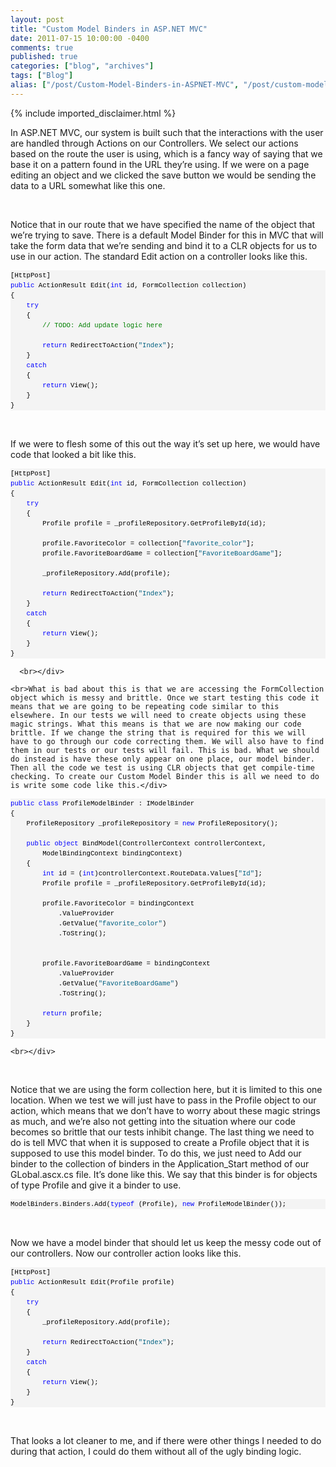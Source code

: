 ```yaml
---
layout: post
title: "Custom Model Binders in ASP.NET MVC"
date: 2011-07-15 10:00:00 -0400
comments: true
published: true
categories: ["blog", "archives"]
tags: ["Blog"]
alias: ["/post/Custom-Model-Binders-in-ASPNET-MVC", "/post/custom-model-binders-in-aspnet-mvc"]
---
```

<!-- more -->
{% include imported_disclaimer.html %}
<p>In ASP.NET MVC, our system is built such that the interactions with the user are handled through Actions on our Controllers. We select our actions based on the route the user is using, which is a fancy way of saying that we base it on a pattern found in the URL they’re using. If we were on a page editing an object and we clicked the save button we would be sending the data to a URL somewhat like this one.</p>  <p>&nbsp;</p>  <p>Notice that in our route that we have specified the name of the object that we’re trying to save. There is a default Model Binder for this in MVC that will take the form data that we’re sending and bind it to a CLR objects for us to use in our action. The standard Edit action on a controller looks like this.</p>  <div id="codeSnippetWrapper">   <pre style="border-bottom-style: none; text-align: left; padding-bottom: 0px; line-height: 12pt; background-color: #f4f4f4; margin: 0em; border-left-style: none; padding-left: 0px; width: 100%; padding-right: 0px; font-family: 'Courier New', courier, monospace; direction: ltr; border-top-style: none; color: black; border-right-style: none; font-size: 8pt; overflow: visible; padding-top: 0px" id="codeSnippet">[HttpPost]<br><span style="color: #0000ff">public</span> ActionResult Edit(<span style="color: #0000ff">int</span> id, FormCollection collection)<br>{<br>    <span style="color: #0000ff">try</span><br>    {<br>        <span style="color: #008000">// TODO: Add update logic here</span><br> <br>        <span style="color: #0000ff">return</span> RedirectToAction(<span style="color: #006080">"Index"</span>);<br>    }<br>    <span style="color: #0000ff">catch</span><br>    {<br>        <span style="color: #0000ff">return</span> View();<br>    }<br>}<br></pre>

  <br></div>

<p>If we were to flesh some of this out the way it’s set up here, we would have code that looked a bit like this.</p>

<div id="codeSnippetWrapper">
  <div id="codeSnippetWrapper">
    <div id="codeSnippetWrapper">
      <pre style="border-bottom-style: none; text-align: left; padding-bottom: 0px; line-height: 12pt; background-color: #f4f4f4; margin: 0em; border-left-style: none; padding-left: 0px; width: 100%; padding-right: 0px; font-family: 'Courier New', courier, monospace; direction: ltr; border-top-style: none; color: black; border-right-style: none; font-size: 8pt; overflow: visible; padding-top: 0px" id="codeSnippet">[HttpPost]<br><span style="color: #0000ff">public</span> ActionResult Edit(<span style="color: #0000ff">int</span> id, FormCollection collection)<br>{<br>    <span style="color: #0000ff">try</span><br>    {<br>        Profile profile = _profileRepository.GetProfileById(id);<br><br>        profile.FavoriteColor = collection[<span style="color: #006080">"favorite_color"</span>];<br>        profile.FavoriteBoardGame = collection[<span style="color: #006080">"FavoriteBoardGame"</span>];<br><br>        _profileRepository.Add(profile);<br><br>        <span style="color: #0000ff">return</span> RedirectToAction(<span style="color: #006080">"Index"</span>);<br>    }<br>    <span style="color: #0000ff">catch</span><br>    {<br>        <span style="color: #0000ff">return</span> View();<br>    }<br>}<br></pre>

      <br></div>

    <br>What is bad about this is that we are accessing the FormCollection object which is messy and brittle. Once we start testing this code it means that we are going to be repeating code similar to this elsewhere. In our tests we will need to create objects using these magic strings. What this means is that we are now making our code brittle. If we change the string that is required for this we will have to go through our code correcting them. We will also have to find them in our tests or our tests will fail. This is bad. What we should do instead is have these only appear on one place, our model binder. Then all the code we test is using CLR objects that get compile-time checking. To create our Custom Model Binder this is all we need to do is write some code like this.</div>
</div>

<div id="codeSnippetWrapper">
  <div id="codeSnippetWrapper">
    <pre style="border-bottom-style: none; text-align: left; padding-bottom: 0px; line-height: 12pt; background-color: #f4f4f4; margin: 0em; border-left-style: none; padding-left: 0px; width: 100%; padding-right: 0px; font-family: 'Courier New', courier, monospace; direction: ltr; border-top-style: none; color: black; border-right-style: none; font-size: 8pt; overflow: visible; padding-top: 0px" id="codeSnippet"><span style="color: #0000ff">public</span> <span style="color: #0000ff">class</span> ProfileModelBinder : IModelBinder<br>{<br>    ProfileRepository _profileRepository = <span style="color: #0000ff">new</span> ProfileRepository();<br><br>    <span style="color: #0000ff">public</span> <span style="color: #0000ff">object</span> BindModel(ControllerContext controllerContext, <br>        ModelBindingContext bindingContext)<br>    {<br>        <span style="color: #0000ff">int</span> id = (<span style="color: #0000ff">int</span>)controllerContext.RouteData.Values[<span style="color: #006080">"Id"</span>];<br>        Profile profile = _profileRepository.GetProfileById(id);<br><br>        profile.FavoriteColor = bindingContext<br>            .ValueProvider<br>            .GetValue(<span style="color: #006080">"favorite_color"</span>)<br>            .ToString();<br><br><br>        profile.FavoriteBoardGame = bindingContext<br>            .ValueProvider<br>            .GetValue(<span style="color: #006080">"FavoriteBoardGame"</span>)<br>            .ToString();<br><br>        <span style="color: #0000ff">return</span> profile;<br>    }<br>}<br></pre>

    <br></div>

  <div>&nbsp;</div>
</div>

<p>Notice that we are using the form collection here, but it is limited to this one location. When we test we will just have to pass in the Profile object to our action, which means that we don’t have to worry about these magic strings as much, and we’re also not getting into the situation where our code becomes so brittle that our tests inhibit change. The last thing we need to do is tell MVC that when it is supposed to create a Profile object that it is supposed to use this model binder. To do this, we just need to Add our binder to the collection of binders in the Application_Start method of our GLobal.ascx.cs file. It’s done like this. We say that this binder is for objects of type Profile and give it a binder to use.</p>

<div id="codeSnippetWrapper">
  <pre style="border-bottom-style: none; text-align: left; padding-bottom: 0px; line-height: 12pt; background-color: #f4f4f4; margin: 0em; border-left-style: none; padding-left: 0px; width: 100%; padding-right: 0px; font-family: 'Courier New', courier, monospace; direction: ltr; border-top-style: none; color: black; border-right-style: none; font-size: 8pt; overflow: visible; padding-top: 0px" id="codeSnippet">ModelBinders.Binders.Add(<span style="color: #0000ff">typeof</span> (Profile), <span style="color: #0000ff">new</span> ProfileModelBinder());</pre>

  <br></div>

<p>Now we have a model binder that should let us keep the messy code out of our controllers. Now our controller action looks like this.</p>

<div id="codeSnippetWrapper">
  <pre style="border-bottom-style: none; text-align: left; padding-bottom: 0px; line-height: 12pt; background-color: #f4f4f4; margin: 0em; border-left-style: none; padding-left: 0px; width: 100%; padding-right: 0px; font-family: 'Courier New', courier, monospace; direction: ltr; border-top-style: none; color: black; border-right-style: none; font-size: 8pt; overflow: visible; padding-top: 0px" id="codeSnippet">[HttpPost]<br><span style="color: #0000ff">public</span> ActionResult Edit(Profile profile)<br>{<br>    <span style="color: #0000ff">try</span><br>    {<br>        _profileRepository.Add(profile);<br><br>        <span style="color: #0000ff">return</span> RedirectToAction(<span style="color: #006080">"Index"</span>);<br>    }<br>    <span style="color: #0000ff">catch</span><br>    {<br>        <span style="color: #0000ff">return</span> View();<br>    }<br>}<br></pre>

  <br></div>

<p>That looks a lot cleaner to me, and if there were other things I needed to do during that action, I could do them without all of the ugly binding logic.</p>

